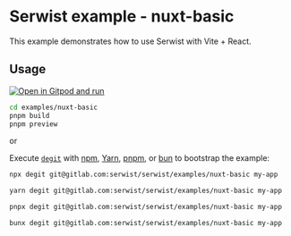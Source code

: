 # Serwist example - nuxt-basic

This example demonstrates how to use Serwist with Vite + React.

## Usage

[![Open in Gitpod and run](https://img.shields.io/badge/Open%20In-Gitpod.io-%231966D2?style=for-the-badge&logo=gitpod)](https://gitpod.io/#https://gitlab.com/serwist/serwist/)

```bash
cd examples/nuxt-basic
pnpm build
pnpm preview
```

or

Execute [`degit`](https://github.com/Rich-Harris/degit) with [npm](https://docs.npmjs.com/cli/init), [Yarn](https://yarnpkg.com/lang/en/docs/cli/create/), [pnpm](https://pnpm.io), or [bun](https://bun.sh) to bootstrap the example:

```bash
npx degit git@gitlab.com:serwist/serwist/examples/nuxt-basic my-app
```

```bash
yarn degit git@gitlab.com:serwist/serwist/examples/nuxt-basic my-app
```

```bash
pnpx degit git@gitlab.com:serwist/serwist/examples/nuxt-basic my-app
```

```bash
bunx degit git@gitlab.com:serwist/serwist/examples/nuxt-basic my-app
```
